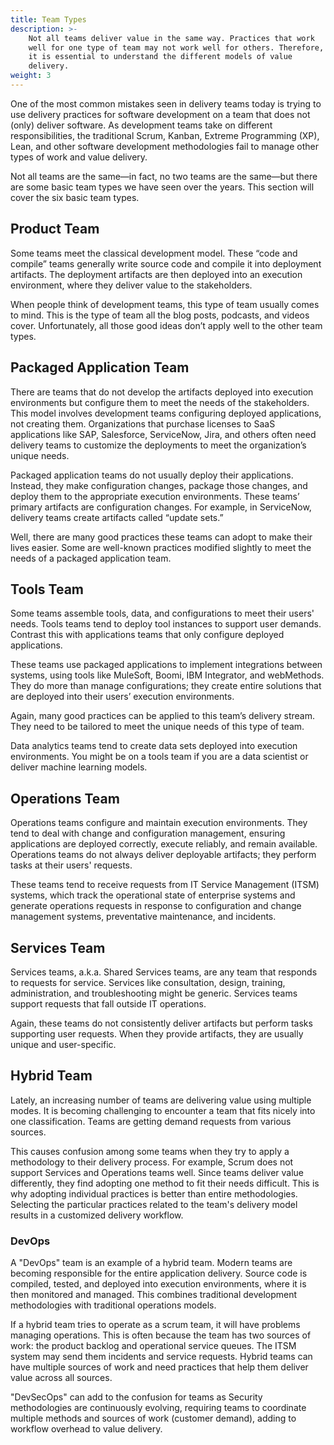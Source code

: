 ```yaml
---
title: Team Types
description: >-
    Not all teams deliver value in the same way. Practices that work
    well for one type of team may not work well for others. Therefore, 
    it is essential to understand the different models of value
    delivery.
weight: 3
---
```


One of the most common mistakes seen in delivery teams today is trying to use delivery practices for software development on a team that does not (only) deliver software. As development teams take on different responsibilities, the traditional Scrum, Kanban, Extreme Programming (XP), Lean, and other software development methodologies fail to manage other types of work and value delivery.

Not all teams are the same—in fact, no two teams are the same—but there are some basic team types we have seen over the years. This section will cover the six basic team types.

## Product Team

Some teams meet the classical development model. These “code and compile” teams generally write source code and compile it into deployment artifacts. The deployment artifacts are then deployed into an execution environment, where they deliver value to the stakeholders.

When people think of development teams, this type of team usually comes to mind. This is the type of team all the blog posts, podcasts, and videos cover. Unfortunately, all those good ideas don’t apply well to the other team types.


## Packaged Application Team

There are teams that do not develop the artifacts deployed into execution environments but configure them to meet the needs of the stakeholders. This model involves development teams configuring deployed applications, not creating them. Organizations that purchase licenses to SaaS applications like SAP, Salesforce, ServiceNow, Jira, and others often need delivery teams to customize the deployments to meet the organization’s unique needs.

Packaged application teams do not usually deploy their applications. Instead, they make configuration changes, package those changes, and deploy them to the appropriate execution environments. These teams’ primary artifacts are configuration changes. For example, in ServiceNow, delivery teams create artifacts called “update sets.”

Well, there are many good practices these teams can adopt to make their lives easier. Some are well-known practices modified slightly to meet the needs of a packaged application team.

## Tools Team

Some teams assemble tools, data, and configurations to meet their users' needs. Tools teams tend to deploy tool instances to support user demands. Contrast this with applications teams that only configure deployed applications. 

These teams use packaged applications to implement integrations between systems, using tools like MuleSoft, Boomi, IBM Integrator, and webMethods. They do more than manage configurations; they create entire solutions that are deployed into their users’ execution environments.

Again, many good practices can be applied to this team’s delivery stream. They need to be tailored to meet the unique needs of this type of team.

Data analytics teams tend to create data sets deployed into execution environments. You might be on a tools team if you are a data scientist or deliver machine learning models.

## Operations Team

Operations teams configure and maintain execution environments. They tend to deal with change and configuration management, ensuring applications are deployed correctly, execute reliably, and remain available. Operations teams do not always deliver deployable artifacts; they perform tasks at their users' requests.

These teams tend to receive requests from IT Service Management (ITSM) systems, which track the operational state of enterprise systems and generate operations requests in response to configuration and change management systems, preventative maintenance, and incidents.

## Services Team

Services teams, a.k.a. Shared Services teams, are any team that responds to requests for service. Services like consultation, design, training, administration, and troubleshooting might be generic. Services teams support requests that fall outside IT operations.

Again, these teams do not consistently deliver artifacts but perform tasks supporting user requests. When they provide artifacts, they are usually unique and user-specific.

## Hybrid Team

Lately, an increasing number of teams are delivering value using multiple modes. It is becoming challenging to encounter a team that fits nicely into one classification. Teams are getting demand requests from various sources.

This causes confusion among some teams when they try to apply a methodology to their delivery process. For example, Scrum does not support Services and Operations teams well. Since teams deliver value differently, they find adopting one method to fit their needs difficult. This is why adopting individual practices is better than entire methodologies. Selecting the particular practices related to the team's delivery model results in a customized delivery workflow.

### DevOps

A "DevOps" team is an example of a hybrid team. Modern teams are becoming responsible for the entire application delivery. Source code is compiled, tested, and deployed into execution environments, where it is then monitored and managed. This combines traditional development methodologies with traditional operations models.

If a hybrid team tries to operate as a scrum team, it will have problems managing operations. This is often because the team has two sources of work: the product backlog and operational service queues. The ITSM system may send them incidents and service requests. Hybrid teams can have multiple sources of work and need practices that help them deliver value across all sources.

"DevSecOps" can add to the confusion for teams as Security methodologies are continuously evolving, requiring teams to coordinate multiple methods and sources of work (customer demand), adding to workflow overhead to value delivery. 

